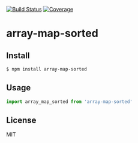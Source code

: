 [![Build Status](https://travis-ci.org/kaelzhang/node-array-map-sorted.svg?branch=master)](https://travis-ci.org/kaelzhang/node-array-map-sorted)
[![Coverage](https://codecov.io/gh/kaelzhang/node-array-map-sorted/branch/master/graph/badge.svg)](https://codecov.io/gh/kaelzhang/node-array-map-sorted)
<!-- optional appveyor tst
[![Windows Build Status](https://ci.appveyor.com/api/projects/status/github/kaelzhang/node-array-map-sorted?branch=master&svg=true)](https://ci.appveyor.com/project/kaelzhang/node-array-map-sorted)
-->
<!-- optional npm version
[![NPM version](https://badge.fury.io/js/array-map-sorted.svg)](http://badge.fury.io/js/array-map-sorted)
-->
<!-- optional npm downloads
[![npm module downloads per month](http://img.shields.io/npm/dm/array-map-sorted.svg)](https://www.npmjs.org/package/array-map-sorted)
-->
<!-- optional dependency status
[![Dependency Status](https://david-dm.org/kaelzhang/node-array-map-sorted.svg)](https://david-dm.org/kaelzhang/node-array-map-sorted)
-->

# array-map-sorted

<!-- description -->

## Install

```sh
$ npm install array-map-sorted
```

## Usage

```js
import array_map_sorted from 'array-map-sorted'
```

## License

MIT
